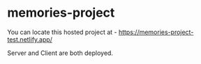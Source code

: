 # memories-project
You can locate this hosted project at - https://memories-project-test.netlify.app/

Server and Client are both deployed.
